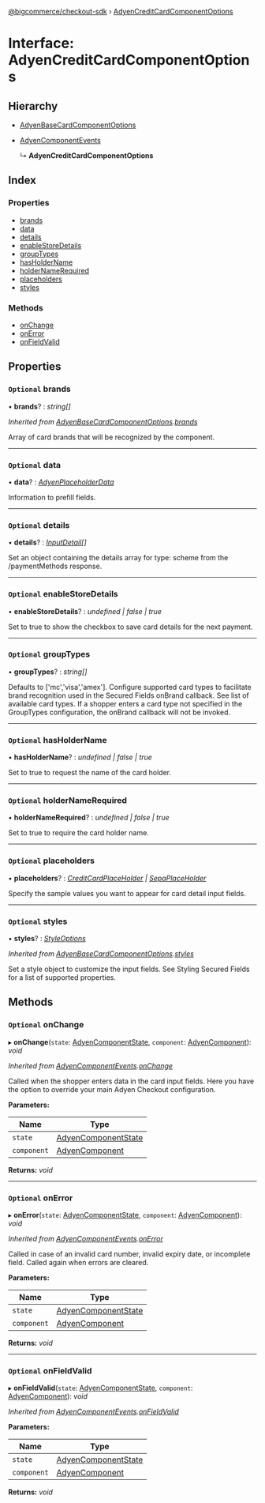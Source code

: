 [@bigcommerce/checkout-sdk](../README.md) › [AdyenCreditCardComponentOptions](adyencreditcardcomponentoptions.md)

# Interface: AdyenCreditCardComponentOptions

## Hierarchy

* [AdyenBaseCardComponentOptions](adyenbasecardcomponentoptions.md)

* [AdyenComponentEvents](adyencomponentevents.md)

  ↳ **AdyenCreditCardComponentOptions**

## Index

### Properties

* [brands](adyencreditcardcomponentoptions.md#optional-brands)
* [data](adyencreditcardcomponentoptions.md#optional-data)
* [details](adyencreditcardcomponentoptions.md#optional-details)
* [enableStoreDetails](adyencreditcardcomponentoptions.md#optional-enablestoredetails)
* [groupTypes](adyencreditcardcomponentoptions.md#optional-grouptypes)
* [hasHolderName](adyencreditcardcomponentoptions.md#optional-hasholdername)
* [holderNameRequired](adyencreditcardcomponentoptions.md#optional-holdernamerequired)
* [placeholders](adyencreditcardcomponentoptions.md#optional-placeholders)
* [styles](adyencreditcardcomponentoptions.md#optional-styles)

### Methods

* [onChange](adyencreditcardcomponentoptions.md#optional-onchange)
* [onError](adyencreditcardcomponentoptions.md#optional-onerror)
* [onFieldValid](adyencreditcardcomponentoptions.md#optional-onfieldvalid)

## Properties

### `Optional` brands

• **brands**? : *string[]*

*Inherited from [AdyenBaseCardComponentOptions](adyenbasecardcomponentoptions.md).[brands](adyenbasecardcomponentoptions.md#optional-brands)*

Array of card brands that will be recognized by the component.

___

### `Optional` data

• **data**? : *[AdyenPlaceholderData](adyenplaceholderdata.md)*

Information to prefill fields.

___

### `Optional` details

• **details**? : *[InputDetail](inputdetail.md)[]*

Set an object containing the details array for type: scheme from
the /paymentMethods response.

___

### `Optional` enableStoreDetails

• **enableStoreDetails**? : *undefined | false | true*

Set to true to show the checkbox to save card details for the next payment.

___

### `Optional` groupTypes

• **groupTypes**? : *string[]*

Defaults to ['mc','visa','amex']. Configure supported card types to
facilitate brand recognition used in the Secured Fields onBrand callback.
See list of available card types. If a shopper enters a card type not
specified in the GroupTypes configuration, the onBrand callback will not be invoked.

___

### `Optional` hasHolderName

• **hasHolderName**? : *undefined | false | true*

Set to true to request the name of the card holder.

___

### `Optional` holderNameRequired

• **holderNameRequired**? : *undefined | false | true*

Set to true to require the card holder name.

___

### `Optional` placeholders

• **placeholders**? : *[CreditCardPlaceHolder](creditcardplaceholder.md) | [SepaPlaceHolder](sepaplaceholder.md)*

Specify the sample values you want to appear for card detail input fields.

___

### `Optional` styles

• **styles**? : *[StyleOptions](styleoptions.md)*

*Inherited from [AdyenBaseCardComponentOptions](adyenbasecardcomponentoptions.md).[styles](adyenbasecardcomponentoptions.md#optional-styles)*

Set a style object to customize the input fields. See Styling Secured Fields
for a list of supported properties.

## Methods

### `Optional` onChange

▸ **onChange**(`state`: [AdyenComponentState](../README.md#adyencomponentstate), `component`: [AdyenComponent](adyencomponent.md)): *void*

*Inherited from [AdyenComponentEvents](adyencomponentevents.md).[onChange](adyencomponentevents.md#optional-onchange)*

Called when the shopper enters data in the card input fields.
Here you have the option to override your main Adyen Checkout configuration.

**Parameters:**

Name | Type |
------ | ------ |
`state` | [AdyenComponentState](../README.md#adyencomponentstate) |
`component` | [AdyenComponent](adyencomponent.md) |

**Returns:** *void*

___

### `Optional` onError

▸ **onError**(`state`: [AdyenComponentState](../README.md#adyencomponentstate), `component`: [AdyenComponent](adyencomponent.md)): *void*

*Inherited from [AdyenComponentEvents](adyencomponentevents.md).[onError](adyencomponentevents.md#optional-onerror)*

Called in case of an invalid card number, invalid expiry date, or
 incomplete field. Called again when errors are cleared.

**Parameters:**

Name | Type |
------ | ------ |
`state` | [AdyenComponentState](../README.md#adyencomponentstate) |
`component` | [AdyenComponent](adyencomponent.md) |

**Returns:** *void*

___

### `Optional` onFieldValid

▸ **onFieldValid**(`state`: [AdyenComponentState](../README.md#adyencomponentstate), `component`: [AdyenComponent](adyencomponent.md)): *void*

*Inherited from [AdyenComponentEvents](adyencomponentevents.md).[onFieldValid](adyencomponentevents.md#optional-onfieldvalid)*

**Parameters:**

Name | Type |
------ | ------ |
`state` | [AdyenComponentState](../README.md#adyencomponentstate) |
`component` | [AdyenComponent](adyencomponent.md) |

**Returns:** *void*
